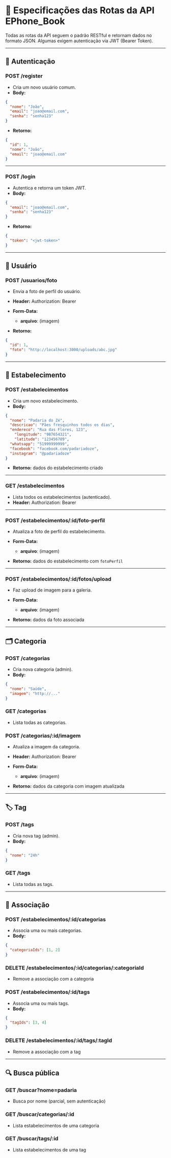 # 📘 Especificações das Rotas da API EPhone\_Book

Todas as rotas da API seguem o padrão RESTful e retornam dados no formato JSON. Algumas exigem autenticação via JWT (Bearer Token).

---

## 🔐 Autenticação

### POST /register

* Cria um novo usuário comum.
* **Body:**

```json
{
  "nome": "João",
  "email": "joao@email.com",
  "senha": "senha123"
}
```

* **Retorno:**

```json
{
  "id": 1,
  "nome": "João",
  "email": "joao@email.com"
}
```

---

### POST /login

* Autentica e retorna um token JWT.
* **Body:**

```json
{
  "email": "joao@email.com",
  "senha": "senha123"
}
```

* **Retorno:**

```json
{
  "token": "<jwt-token>"
}
```

---

## 👤 Usuário

### POST /usuarios/foto

* Envia a foto de perfil do usuário.
* **Header:** Authorization: Bearer <token>
* **Form-Data:**

  * **arquivo**: (imagem)
* **Retorno:**

```json
{
  "id": 1,
  "foto": "http://localhost:3000/uploads/abc.jpg"
}
```

---

## 🏢 Estabelecimento

### POST /estabelecimentos

* Cria um novo estabelecimento.
* **Body:**

```json
{
  "nome": "Padaria do Zé",
  "descricao": "Pães fresquinhos todos os dias",
  "endereco": "Rua das Flores, 123",
	"longitude": "987654321",
	"latitude": "123456789",
  "whatsapp": "51999999999",
  "facebook": "facebook.com/padariadoze",
  "instagram": "@padariadoze"
}
```

* **Retorno:** dados do estabelecimento criado

---

### GET /estabelecimentos

* Lista todos os estabelecimentos (autenticado).
* **Header:** Authorization: Bearer <token>

---

### POST /estabelecimentos/\:id/foto-perfil

* Atualiza a foto de perfil do estabelecimento.
* **Form-Data:**

  * **arquivo**: (imagem)
* **Retorno:** dados do estabelecimento com `fotoPerfil`

---

### POST /estabelecimentos/\:id/fotos/upload

* Faz upload de imagem para a galeria.
* **Form-Data:**

  * **arquivo**: (imagem)
* **Retorno:** dados da foto associada

---

## 🗂️ Categoria

### POST /categorias

* Cria nova categoria (admin).
* **Body:**

```json
{
  "nome": "Saúde",
  "imagem": "http://..."
}
```

### GET /categorias

* Lista todas as categorias.

### POST /categorias/\:id/imagem

* Atualiza a imagem da categoria.
* **Header:** Authorization: Bearer <admin-token>
* **Form-Data:**

  * **arquivo**: (imagem)
* **Retorno:** dados da categoria com imagem atualizada

---

## 🏷️ Tag

### POST /tags

* Cria nova tag (admin).
* **Body:**

```json
{
  "nome": "24h"
}
```

### GET /tags

* Lista todas as tags.

---

## 🧷 Associação

### POST /estabelecimentos/\:id/categorias

* Associa uma ou mais categorias.
* **Body:**

```json
{
  "categoriaIds": [1, 2]
}
```

### DELETE /estabelecimentos/\:id/categorias/\:categoriaId

* Remove a associação com a categoria

### POST /estabelecimentos/\:id/tags

* Associa uma ou mais tags.
* **Body:**

```json
{
  "tagIds": [3, 4]
}
```

### DELETE /estabelecimentos/\:id/tags/\:tagId

* Remove a associação com a tag

---

## 🔍 Busca pública

### GET /buscar?nome=padaria

* Busca por nome (parcial, sem autenticação)

### GET /buscar/categorias/\:id

* Lista estabelecimentos de uma categoria

### GET /buscar/tags/\:id

* Lista estabelecimentos de uma tag
